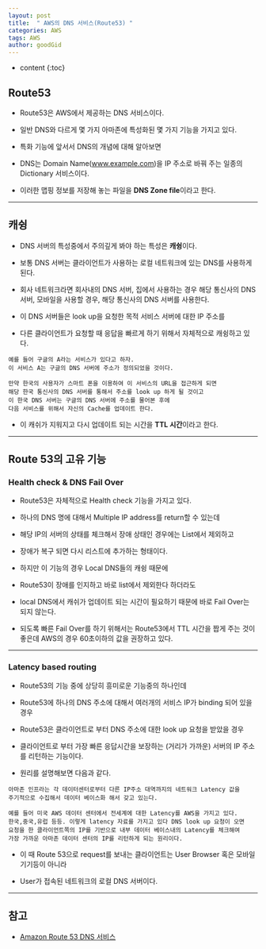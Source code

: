 ```yaml
---
layout: post
title:  " AWS의 DNS 서비스(Route53) "
categories: AWS
tags: AWS
author: goodGid
---
```

* content
{:toc}

## Route53

* Route53은 AWS에서 제공하는 DNS 서비스이다. 

* 일반 DNS와 다르게 몇 가지 아마존에 특성화된 몇 가지 기능을 가지고 있다.

* 특화 기능에 앞서서 DNS의 개념에 대해 알아보면 

* DNS는 Domain Name(www.example.com)을 IP 주소로 바꿔 주는 일종의 Dictionary 서비스이다.

* 이러한 맵핑 정보를 저장해 놓는 파일을 **DNS Zone file**이라고 한다.

 





---

## 캐슁

* DNS 서버의 특성중에서 주의깊게 봐야 하는 특성은 **캐슁**이다.

* 보통 DNS 서버는 클라이언트가 사용하는 로컬 네트워크에 있는 DNS를 사용하게 된다. 

* 회사 네트워크라면 회사내의 DNS 서버, 집에서 사용하는 경우 해당 통신사의 DNS서버, 모바일을 사용할 경우, 해당 통신사의 DNS 서버를 사용한다. 

* 이 DNS 서버들은 look up을 요청한 목적 서비스 서버에 대한 IP 주소를 

* 다른 클라이언트가 요청할 때 응답을 빠르게 하기 위해서 자체적으로 캐슁하고 있다.

```
예를 들어 구글의 A라는 서비스가 있다고 하자. 
이 서비스 A는 구글의 DNS 서버에 주소가 정의되었을 것이다. 

만약 한국의 사용자가 스마트 폰을 이용하여 이 서비스의 URL을 접근하게 되면 
해당 한국 통신사의 DNS 서버를 통해서 주소를 look up 하게 될 것이고 
이 한국 DNS 서버는 구글의 DNS 서버에 주소를 물어본 후에
다음 서비스를 위해서 자신의 Cache를 업데이트 한다.
```

* 이 캐쉬가 지워지고 다시 업데이트 되는 시간을 **TTL 시간**이라고 한다.

---


## Route 53의 고유 기능

### Health check & DNS Fail Over

* Route53은 자체적으로 Health check 기능을 가지고 있다. 

* 하나의 DNS 명에 대해서 Multiple IP address를 return할 수 있는데

* 해당 IP의 서버의 상태를 체크해서 장애 상태인 경우에는 List에서 제외하고 

* 장애가 복구 되면 다시 리스트에 추가하는 형태이다.

* 하지만 이 기능의 경우 Local DNS들의 캐슁 때문에 

* Route53이 장애를 인지하고 바로 list에서 제외한다 하더라도 

* local DNS에서 캐쉬가 업데이트 되는 시간이 필요하기 때문에 바로 Fail Over는 되지 않는다. 

* 되도록 빠른 Fail Over를 하기 위해서는 Route53에서 TTL 시간을 짭게 주는 것이 좋은데 AWS의 경우 60초이하의 값을 권장하고 있다.

---

### Latency based routing

* Route53의 기능 중에 상당히 흥미로운 기능중의 하나인데 

* Route53에 하나의 DNS 주소에 대해서 여러개의 서비스 IP가 binding 되어 있을 경우 

* Route53은 클라이언트로 부터 DNS 주소에 대한 look up 요청을 받았을 경우 

* 클라이언트로 부터 가장 빠른 응답시간을 보장하는 (거리가 가까운) 서버의 IP 주소를 리턴하는 기능이다.

* 원리를 설명해보면 다음과 같다. 

```
아마존 인프라는 각 데이터센터로부터 다른 IP주소 대역까지의 네트워크 Latency 값을 
주기적으로 수집해서 데이터 베이스화 해서 갖고 있는다.

예를 들어 미국 AWS 데이터 센터에서 전세계에 대한 Latency를 AWS을 가지고 있다. 
한국,중국,유럽 등등. 이렇게 latency 자료를 가지고 있다 DNS look up 요청이 오면 
요청을 한 클라이언트쪽의 IP를 기반으로 내부 데이터 베이스내의 Latency를 체크해여 
가장 가까운 아마존 데이터 센터의 IP를 리턴하게 되는 원리이다.
```

* 이 때 Route 53으로 request를 보내는 클라이언트는 User Browser 혹은 모바일 기기등이 아니라 

* User가 접속된 네트워크의 로컬 DNS 서버이다.



---

## 참고

* [Amazon Route 53 DNS 서비스](http://bcho.tistory.com/795?category=431292)
